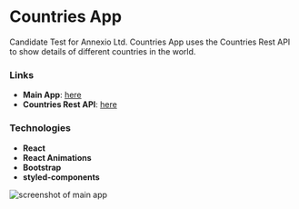 # Countries App
Candidate Test for Annexio Ltd. Countries App uses the Countries Rest API to show details of different countries in the world.

### Links
- **Main App**: [here](https://quirky-yonath-f3ad5e.netlify.app/)
- **Countries Rest API**: [here](https://restcountries.com/#api-endpoints-v3-all)

### Technologies
- **React**
- **React Animations**
- **Bootstrap**
- **styled-components**

![screenshot of main app](https://res.cloudinary.com/kxnxchukwu/image/upload/v1635424880/app_f8nzdv.png)